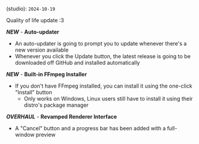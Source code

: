 (studio): `2024-10-19`

Quality of life update :3

***NEW*** - __**Auto-updater**__

* An auto-updater is going to prompt you to update whenever there's a new version available
* Whenever you click the Update button, the latest release is going to be downloaded off GitHub and installed automatically

***NEW*** - __**Built-in FFmpeg Installer**__

* If you don't have FFmpeg installed, you can install it using the one-click "Install" button
  * Only works on Windows, Linux users still have to install it using their distro's package manager

***OVERHAUL*** - __**Revamped Renderer Interface**__

* A "Cancel" button and a progress bar has been added with a full-window preview